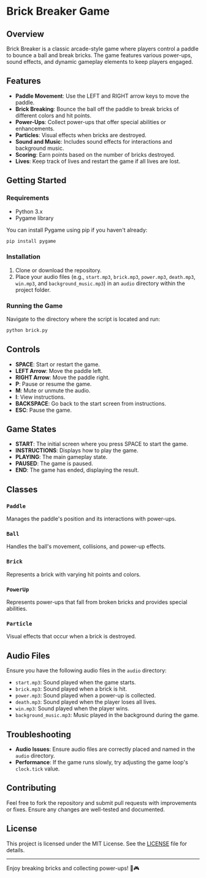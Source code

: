 # Brick Breaker Game

## Overview

Brick Breaker is a classic arcade-style game where players control a paddle to bounce a ball and break bricks. The game features various power-ups, sound effects, and dynamic gameplay elements to keep players engaged.

## Features

- **Paddle Movement**: Use the LEFT and RIGHT arrow keys to move the paddle.
- **Brick Breaking**: Bounce the ball off the paddle to break bricks of different colors and hit points.
- **Power-Ups**: Collect power-ups that offer special abilities or enhancements.
- **Particles**: Visual effects when bricks are destroyed.
- **Sound and Music**: Includes sound effects for interactions and background music.
- **Scoring**: Earn points based on the number of bricks destroyed.
- **Lives**: Keep track of lives and restart the game if all lives are lost.

## Getting Started

### Requirements

- Python 3.x
- Pygame library

You can install Pygame using pip if you haven't already:

```bash
pip install pygame
```

### Installation

1. Clone or download the repository.
2. Place your audio files (e.g., `start.mp3`, `brick.mp3`, `power.mp3`, `death.mp3`, `win.mp3`, and `background_music.mp3`) in an `audio` directory within the project folder.

### Running the Game

Navigate to the directory where the script is located and run:

```bash
python brick.py
```

## Controls

- **SPACE**: Start or restart the game.
- **LEFT Arrow**: Move the paddle left.
- **RIGHT Arrow**: Move the paddle right.
- **P**: Pause or resume the game.
- **M**: Mute or unmute the audio.
- **I**: View instructions.
- **BACKSPACE**: Go back to the start screen from instructions.
- **ESC**: Pause the game.

## Game States

- **START**: The initial screen where you press SPACE to start the game.
- **INSTRUCTIONS**: Displays how to play the game.
- **PLAYING**: The main gameplay state.
- **PAUSED**: The game is paused.
- **END**: The game has ended, displaying the result.

## Classes

### `Paddle`

Manages the paddle's position and its interactions with power-ups.

### `Ball`

Handles the ball's movement, collisions, and power-up effects.

### `Brick`

Represents a brick with varying hit points and colors.

### `PowerUp`

Represents power-ups that fall from broken bricks and provides special abilities.

### `Particle`

Visual effects that occur when a brick is destroyed.

## Audio Files

Ensure you have the following audio files in the `audio` directory:

- `start.mp3`: Sound played when the game starts.
- `brick.mp3`: Sound played when a brick is hit.
- `power.mp3`: Sound played when a power-up is collected.
- `death.mp3`: Sound played when the player loses all lives.
- `win.mp3`: Sound played when the player wins.
- `background_music.mp3`: Music played in the background during the game.

## Troubleshooting

- **Audio Issues**: Ensure audio files are correctly placed and named in the `audio` directory.
- **Performance**: If the game runs slowly, try adjusting the game loop's `clock.tick` value.

## Contributing

Feel free to fork the repository and submit pull requests with improvements or fixes. Ensure any changes are well-tested and documented.

## License

This project is licensed under the MIT License. See the [LICENSE](LICENSE) file for details.

---

Enjoy breaking bricks and collecting power-ups! 🚀🎮
